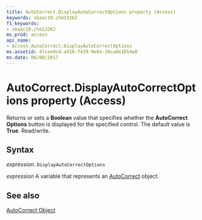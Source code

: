 ```yaml
---
title: AutoCorrect.DisplayAutoCorrectOptions property (Access)
keywords: vbaac10.chm13262
f1_keywords:
- vbaac10.chm13262
ms.prod: access
api_name:
- Access.AutoCorrect.DisplayAutoCorrectOptions
ms.assetid: 47cee9cd-a920-f439-9e0a-10cade1b54e0
ms.date: 06/08/2017
---
```



# AutoCorrect.DisplayAutoCorrectOptions property (Access)

Returns or sets a  **Boolean** value that specifies whether the **AutoCorrect Options** button is displayed for the specified control. The default value is **True**. Read/write.


## Syntax

 _expression_. `DisplayAutoCorrectOptions`

 _expression_ A variable that represents an [AutoCorrect](Access.AutoCorrect.md) object.


## See also


[AutoCorrect Object](Access.AutoCorrect.md)

